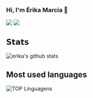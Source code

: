 ### Hi, I'm Érika Marcia 👋

[![](https://img.shields.io/badge/-@ErikaMarcia-%23181717?style=flat-square&logo=github)](https://github.com/ErikaMarcia)
[![](https://img.shields.io/badge/-Erika%20Marcia-blue?style=flat-square&logo=Linkedin&logoColor=white&link=https://www.linkedin.com/in/erika-marcia/)](https://www.linkedin.com/in/erika-marcia/)

## 𝗦𝘁𝗮𝘁𝘀

![erika's github stats](https://github-readme-stats.vercel.app/api?username=erikamarcia&show_icons=true&theme=dracula)

## Most used languages

![TOP Linguagens](https://github-readme-stats.vercel.app/api/top-langs/?username=erikamarcia&layout=compact&theme=dracula)
